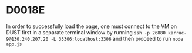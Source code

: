 # D0018E

In order to successfully load the page, one must connect to the VM on DUST first in a separate terminal window by running `ssh -p 26880 karruc-9@130.240.207.20 -L 33306:localhost:3306` and then proceed to run `node app.js`

